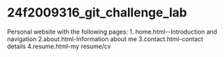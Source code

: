 # 24f2009316_git_challenge_lab
Personal website with the following pages:  1. home.html--Introduction and navigation   2.about.html-Information about me  3.contact.html-contact details   4.resume.html-my resume/cv
